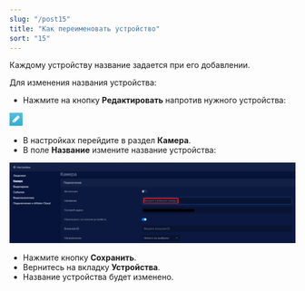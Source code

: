 ```yaml
---
slug: "/post15"
title: "Как переименовать устройство"
sort: "15"
---
```


Каждому устройству название задается при его добавлении. 

Для изменения названия устройства:

- Нажмите на кнопку **Редактировать** напротив нужного устройства:

![](images/Редактировать.png)

- В настройках перейдите в раздел **Камера**.
- В поле **Название** измените название устройства:

![](images/Название.png)

- Нажмите кнопку **Сохранить**.
- Вернитесь на вкладку **Устройства**.
- Название устройства будет изменено.
